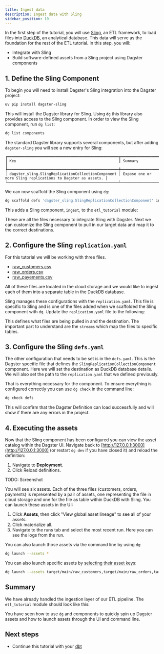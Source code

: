 ```yaml
---
title: Ingest data
description: Ingest data with Sling
sidebar_position: 10
---
```


In the first step of the tutorial, you will use [Sling](https://slingdata.io/), an ETL framework, to load files into [DuckDB](https://duckdb.org/), an analytical database. This data will serve as the foundation for the rest of the ETL tutorial. In this step, you will:

- Integrate with Sling
- Build software-defined assets from a Sling project using Dagster components
   
## 1. Define the Sling Component

To begin you will need to install Dagster's Sling integration into the Dagster project:

```bash
uv pip install dagster-sling
```

This will install the Dagster library for Sling. Using `dg` this library also provides access to the Sling component. In order to view the Sling component, run `dg list`:

```bash
dg list components
```

The standard Dagster library supports several components, but after adding `dagster-sling` you will see a new entry for Sling:
```
┏━━━━━━━━━━━━━━━━━━━━━━━━━━━━━━━━━━━━━━━━━━━━━━━━━━━┳━━━━━━━━━━━━━━━━━━━━━━━━━━━━━━━━━━━━━━━━━━━━━━━━━━━━━━━━━━━━━┓
┃ Key                                               ┃ Summary                                                     ┃
┡━━━━━━━━━━━━━━━━━━━━━━━━━━━━━━━━━━━━━━━━━━━━━━━━━━━╇━━━━━━━━━━━━━━━━━━━━━━━━━━━━━━━━━━━━━━━━━━━━━━━━━━━━━━━━━━━━━┃
│ dagster_sling.SlingReplicationCollectionComponent │ Expose one or more Sling replications to Dagster as assets. │
└───────────────────────────────────────────────────┴─────────────────────────────────────────────────────────────┘
```

We can now scaffold the Sling component using `dg`:

```bash
dg scaffold defs 'dagster_sling.SlingReplicationCollectionComponent' ingest
```

This adds a Sling component, `ingest`, to the `etl_tutorial` module:

<CliInvocationExample path="docs_snippets/docs_snippets/guides/tutorials/etl_tutorial/tree/sling.txt" />

These are all the files necessary to integrate Sling with Dagster. Next we can customize the Sling component to pull in our target data and map it to the correct destinations.

## 2. Configure the Sling `replication.yaml`

For this tutorial we will be working with three files.

* [raw_customers.csv](https://raw.githubusercontent.com/dbt-labs/jaffle-shop-classic/refs/heads/main/seeds/raw_customers.csv)
* [raw_orders.csv](https://raw.githubusercontent.com/dbt-labs/jaffle-shop-classic/refs/heads/main/seeds/raw_orders.csv)
* [raw_payements.csv](https://raw.githubusercontent.com/dbt-labs/jaffle-shop-classic/refs/heads/main/seeds/raw_payments.csv)

All of these files are located in the cloud storage and we would like to ingest each of them into a separate table in the DuckDB database.

Sling manages these configurations with the `replication.yaml`. This file is specific to Sling and is one of the files added when we scaffolded the Sling component with `dg`. Update the `replication.yaml` file to the following:

<CodeExample
    path="docs_snippets/docs_snippets/guides/tutorials/etl_tutorial/src/etl_tutorial/defs/ingest/replication.yaml"
    language="yaml"
    title="src/etl_tutorial/defs/ingest/replication.yaml"
/>

This defines what files are being pulled in and the destination. The important part to understand are the `streams` which map the files to specific tables.

## 3. Configure the Sling `defs.yaml`

The other configuration that needs to be set is in the `defs.yaml`. This is the Dagster specific file that defines the `SlingReplicationCollectionComponent` component. Here we will set the destination as DuckDB database details. We will also set the path to the `replication.yaml` that we defined previously.

<CodeExample
    path="docs_snippets/docs_snippets/guides/tutorials/etl_tutorial/src/etl_tutorial/defs/ingest/defs.yaml"
    language="yaml"
    title="src/etl_tutorial/defs/ingest/defs.yaml"
/>

That is everything necessary for the component. To ensure everything is configured correctly you can use `dg check` in the command line:

```bash
dg check defs
```

This will confirm that the Dagster Definition can load successfully and will show if there are any errors in the project.

## 4. Executing the assets

Now that the Sling component has been configured you can view the asset catalog within the Dagster UI. Navigate back to [http://127.0.0.1:3000](http://127.0.0.1:3000) (or restart `dg dev` if you have closed it) and reload the definition:

1. Navigate to **Deployment**.
2. Click Reload definitions.

TODO: Screenshot

You will see six assets. Each of the three files (customers, orders, payments) is represented by a pair of assets, one representing the file in cloud storage and one for the file as table within DuckDB with Sling. You can launch these assets in the UI:

1. Click **Assets**, then click "View global asset lineage" to see all of your assets.
2. Click materialize all.
3. Navigate to the runs tab and select the most recent run. Here you can see the logs from the run.

You can also launch those assets via the command line by using `dg`:

```bash
dg launch --assets *
```

You can also launch specific assets by [selecting their asset keys](/guides/build/assets/asset-selection-syntax/):

```bash
dg launch --assets target/main/raw_customers,target/main/raw_orders,target/main/raw_payments
```

## Summary

We have already handled the ingestion layer of our ETL pipeline. The `etl_tutorial` module should look like this:

<CliInvocationExample path="docs_snippets/docs_snippets/guides/tutorials/etl_tutorial/tree/step-0.txt" />

You have seen how to use `dg` and components to quickly spin up Dagster assets and how to launch assets through the UI and command line.

## Next steps

- Continue this tutorial with your [dbt](/etl-pipeline-tutorial/create-dbt-component)
